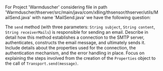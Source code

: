 For Project 'Warmduscher' considering file in path 'Warmduscher/thserver/src/main/java/com/x8ing/thsensor/thserver/utils/MailSend.java' with name 'MailSend.java' we have the following question: 

The `send` method (with three parameters: `String subject`, `String content`, `String receiverMails`) is responsible for sending an email. Describe in detail how this method establishes a connection to the SMTP server, authenticates, constructs the email message, and ultimately sends it. Include details about the properties used for the connection, the authentication mechanism, and the error handling in place.  Focus on explaining the steps involved from the creation of the `Properties` object to the call of `Transport.send(message)`.